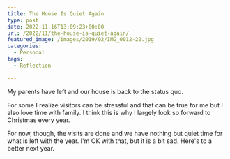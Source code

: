 ```yaml
---
title: The House Is Quiet Again
type: post
date: 2022-11-16T13:09:23+00:00
url: /2022/11/the-house-is-quiet-again/
featured_image: /images/2019/02/IMG_0012-22.jpg
categories:
  - Personal
tags:
  - Reflection

---
```

My parents have left and our house is back to the status quo.

For some I realize visitors can be stressful and that can be true for me but I also love time with family. I think this is why I largely look so forward to Christmas every year.

For now, though, the visits are done and we have nothing but quiet time for what is left with the year. I'm OK with that, but it is a bit sad. Here's to a better next year.